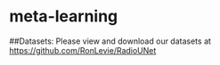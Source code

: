 # meta-learning

##Datasets:
Please view and download our datasets at https://github.com/RonLevie/RadioUNet

